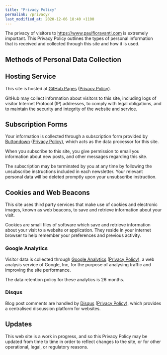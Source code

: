 ```yaml
---
title: "Privacy Policy"
permalink: /privacy/
last_modified_at: 2020-12-06 18:40 +1100
---
```


The privacy of visitors to <https://www.paulfioravanti.com> is extremely
important.  This Privacy Policy outlines the types of personal information that
is received and collected through this site and how it is used.

## Methods of Personal Data Collection

## Hosting Service

This site is hosted at [GitHub Pages][]
([Privacy Policy][GitHub Pages Privacy Policy]).

GitHub may collect information about visitors to this site, including logs of
visitor Internet Protocol (IP) addresses, to comply with legal obligations, and
to maintain the security and integrity of the website and service.

## Subscription Forms

Your information is collected through a subscription form provided by
[Buttondown][] ([Privacy Policy][Buttondown Privacy Policy]), which acts as the
data processor for this site.

When you subscribe to this site, you give permission to email you information
about new posts, and other messages regarding this site.

The subscription may be terminated by you at any time by following the
unsubscribe instructions included in each newsletter. Your relevant personal
data will be deleted promptly upon your unsubscribe instruction.

## Cookies and Web Beacons

This site uses third party services that make use of cookies and electronic
images, known as web beacons, to save and retrieve information about your visit.

Cookies are small files of software which save and retrieve information about
your visit to a website or application. They reside in your internet browser to
help remember your preferences and previous activity.

### Google Analytics

Visitor data is collected through [Google Analytics][]
([Privacy Policy][Google Analytics Privacy Policy]), a web analysis service of
Google, Inc, for the purpose of analysing traffic and improving the site
performance.

The data retention policy for these analytics is 26 months.

### Disqus

Blog post comments are handled by [Disqus][]
([Privacy Policy][Disqus Privacy Policy]), which provides a centralised
discussion platform for websites.

## Updates

This web site is a work in progress, and so this Privacy Policy may be updated
from time to time in order to reflect changes to the site, or for other
operational, legal, or regulatory reasons.

[Buttondown]: https://buttondown.email
[Buttondown Privacy Policy]: https://buttondown.email/legal/privacy
[Disqus]: https://disqus.com/
[Disqus Privacy Policy]: https://help.disqus.com/en/articles/1717103-disqus-privacy-policy
[GitHub Pages]: https://pages.github.com/
[GitHub Pages Privacy Policy]: https://docs.github.com/en/site-policy/privacy-policies/github-privacy-statement#github-pages
[Google Analytics]: https://analytics.google.com/analytics/web/
[Google Analytics Privacy Policy]: https://policies.google.com/privacy
